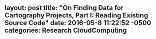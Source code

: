 layout: post
title:  "On Finding Data for Cartography Projects, Part I: Reading Existing Source Code"
date:   2016-05-8 11:22:52 -0500
categories: Research CloudComputing
---
